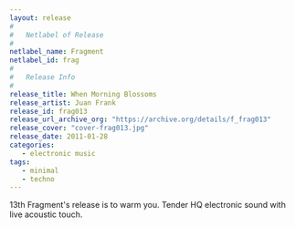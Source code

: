 ```yaml
---
layout: release
#
#   Netlabel of Release
#
netlabel_name: Fragment
netlabel_id: frag
#
#   Release Info
#
release_title: When Morning Blossoms
release_artist: Juan Frank
release_id: frag013
release_url_archive_org: "https://archive.org/details/f_frag013"
release_cover: "cover-frag013.jpg"
release_date: 2011-01-28
categories:
   - electronic music
tags:
   - minimal
   - techno
---
```

13th Fragment's release is to warm you. Tender HQ electronic sound with live acoustic touch.

